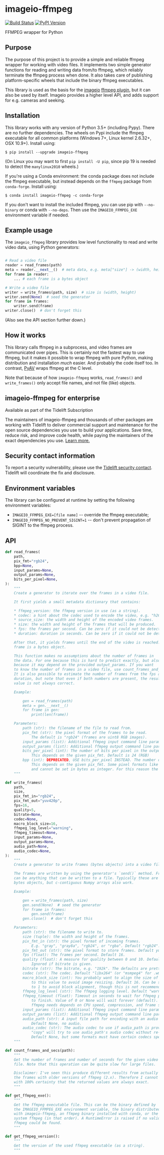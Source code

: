 # imageio-ffmpeg

[![Build Status](https://github.com/imageio/imageio-ffmpeg/workflows/CI/badge.svg)](https://github.com/imageio/imageio-ffmpeg/actions)
[![PyPI Version](https://img.shields.io/pypi/v/imageio-ffmpeg.svg)](https://pypi.python.org/pypi/imageio-ffmpeg/)

FFMPEG wrapper for Python

## Purpose

The purpose of this project is to provide a simple and reliable ffmpeg
wrapper for working with video files. It implements two simple generator
functions for reading and writing data from/to ffmpeg, which reliably
terminate the ffmpeg process when done. It also takes care of publishing
platform-specific wheels that include the binary ffmpeg executables.

This library is used as the basis for the
[imageio](https://github.com/imageio/imageio)
[ffmpeg plugin](https://imageio.readthedocs.io/en/stable/format_ffmpeg.html),
but it can also be used by itself. Imageio provides a higher level API,
and adds support for e.g. cameras and seeking.


## Installation

This library works with any version of Python 3.5+ (including Pypy).
There are no further dependencies. The wheels on Pypi include the ffmpeg
executable for all common platforms (Windows 7+, Linux kernel 2.6.32+,
OSX 10.9+). Install using:

```
$ pip install --upgrade imageio-ffmpeg
```

(On Linux you may want to first `pip install -U pip`, since pip 19 is needed to detect the `manylinux2010` wheels.)

If you're using a Conda environment: the conda package does not include
the ffmpeg executable, but instead depends on the `ffmpeg` package from
`conda-forge`. Install using:

```
$ conda install imageio-ffmpeg -c conda-forge
```

If you don't want to install the included ffmpeg, you can use pip with
`--no-binary` or conda with `--no-deps`. Then use the
`IMAGEIO_FFMPEG_EXE` environment variable if needed.


## Example usage

The `imageio_ffmpeg` library provides low level functionality to read
and write video data, using Python generators:


```py

# Read a video file
reader = read_frames(path)
meta = reader.__next__()  # meta data, e.g. meta["size"] -> (width, height)
for frame in reader:
    ... # each frame is a bytes object

# Write a video file
writer = write_frames(path, size)  # size is (width, height)
writer.send(None)  # seed the generator
for frame in frames:
    writer.send(frame)
writer.close()  # don't forget this
```

(Also see the API section further down.)


## How it works

This library calls ffmpeg in a subprocess, and video frames are
communicated over pipes. This is certainly not the fastest way to
use ffmpeg, but it makes it possible to wrap ffmpeg with pure Python,
making distribution and installation *much* easier. And probably
the code itself too. In contrast, [PyAV](https://github.com/mikeboers/PyAV)
wraps ffmpeg at the C level.

Note that because of how `imageio-ffmpeg` works, `read_frames()` and
`write_frames()` only accept file names, and not file (like) objects.



## imageio-ffmpeg for enterprise

Available as part of the Tidelift Subscription

The maintainers of imageio-ffmpeg and thousands of other packages are working with Tidelift to deliver commercial support and maintenance for the open source dependencies you use to build your applications. Save time, reduce risk, and improve code health, while paying the maintainers of the exact dependencies you use. [Learn more.](https://tidelift.com/subscription/pkg/pypi-imageio-ffmpeg?utm_source=pypi-imageio-ffmpeg&utm_medium=referral&utm_campaign=enterprise&utm_term=repo)


## Security contact information

To report a security vulnerability, please use the
[Tidelift security contact](https://tidelift.com/security).
Tidelift will coordinate the fix and disclosure.


## Environment variables

The library can be configured at runtime by setting the following environment
variables:
* `IMAGEIO_FFMPEG_EXE=[file name]` -- override the ffmpeg executable;
* `IMAGEIO_FFMPEG_NO_PREVENT_SIGINT=1` -- don't prevent propagation of SIGINT
  to the ffmpeg process.


## API

```py
def read_frames(
    path,
    pix_fmt="rgb24",
    bpp=None,
    input_params=None,
    output_params=None,
    bits_per_pixel=None,
):
    """
    Create a generator to iterate over the frames in a video file.

    It first yields a small metadata dictionary that contains:

    * ffmpeg_version: the ffmpeg version in use (as a string).
    * codec: a hint about the codec used to encode the video, e.g. "h264".
    * source_size: the width and height of the encoded video frames.
    * size: the width and height of the frames that will be produced.
    * fps: the frames per second. Can be zero if it could not be detected.
    * duration: duration in seconds. Can be zero if it could not be detected.

    After that, it yields frames until the end of the video is reached. Each
    frame is a bytes object.

    This function makes no assumptions about the number of frames in
    the data. For one because this is hard to predict exactly, but also
    because it may depend on the provided output_params. If you want
    to know the number of frames in a video file, use count_frames_and_secs().
    It is also possible to estimate the number of frames from the fps and
    duration, but note that even if both numbers are present, the resulting
    value is not always correct.

    Example:

        gen = read_frames(path)
        meta = gen.__next__()
        for frame in gen:
            print(len(frame))

    Parameters:
        path (str): the filename of the file to read from.
        pix_fmt (str): the pixel format of the frames to be read.
            The default is "rgb24" (frames are uint8 RGB images).
        input_params (list): Additional ffmpeg input command line parameters.
        output_params (list): Additional ffmpeg output command line parameters.
        bits_per_pixel (int): The number of bits per pixel in the output frames.
            This depends on the given pix_fmt. Default is 24 (RGB)
        bpp (int): DEPRECATED, USE bits_per_pixel INSTEAD. The number of bytes per pixel in the output frames.
            This depends on the given pix_fmt. Some pixel formats like yuv420p have 12 bits per pixel
            and cannot be set in bytes as integer. For this reason the bpp argument is deprecated.
    """
```

```py
def write_frames(
    path,
    size,
    pix_fmt_in="rgb24",
    pix_fmt_out="yuv420p",
    fps=16,
    quality=5,
    bitrate=None,
    codec=None,
    macro_block_size=16,
    ffmpeg_log_level="warning",
    ffmpeg_timeout=None,
    input_params=None,
    output_params=None,
    audio_path=None,
    audio_codec=None,
):
    """
    Create a generator to write frames (bytes objects) into a video file.

    The frames are written by using the generator's `send()` method. Frames
    can be anything that can be written to a file. Typically these are
    bytes objects, but c-contiguous Numpy arrays also work.

    Example:

        gen = write_frames(path, size)
        gen.send(None)  # seed the generator
        for frame in frames:
            gen.send(frame)
        gen.close()  # don't forget this

    Parameters:
        path (str): the filename to write to.
        size (tuple): the width and height of the frames.
        pix_fmt_in (str): the pixel format of incoming frames.
            E.g. "gray", "gray8a", "rgb24", or "rgba". Default "rgb24".
        pix_fmt_out (str): the pixel format to store frames. Default yuv420p".
        fps (float): The frames per second. Default 16.
        quality (float): A measure for quality between 0 and 10. Default 5.
            Ignored if bitrate is given.
        bitrate (str): The bitrate, e.g. "192k". The defaults are pretty good.
        codec (str): The codec. Default "libx264" (or "msmpeg4" for .wmv).
        macro_block_size (int): You probably want to align the size of frames
            to this value to avoid image resizing. Default 16. Can be set
            to 1 to avoid block alignment, though this is not recommended.
        ffmpeg_log_level (str): The ffmpeg logging level. Default "warning".
        ffmpeg_timeout (float): Timeout in seconds to wait for ffmpeg process
            to finish. Value of 0 or None will wait forever (default). The time that
            ffmpeg needs depends on CPU speed, compression, and frame size.
        input_params (list): Additional ffmpeg input command line parameters.
        output_params (list): Additional ffmpeg output command line parameters.
        audio_path (str): A input file path for encoding with an audio stream.
            Default None, no audio.
        audio_codec (str): The audio codec to use if audio_path is provided.
            "copy" will try to use audio_path's audio codec without re-encoding.
            Default None, but some formats must have certain codecs specified.
    """
```

```py
def count_frames_and_secs(path):
    """
    Get the number of frames and number of seconds for the given video
    file. Note that this operation can be quite slow for large files.

    Disclaimer: I've seen this produce different results from actually reading
    the frames with older versions of ffmpeg (2.x). Therefore I cannot say
    with 100% certainty that the returned values are always exact.
    """
```

```py
def get_ffmpeg_exe():
    """
    Get the ffmpeg executable file. This can be the binary defined by
    the IMAGEIO_FFMPEG_EXE environment variable, the binary distributed
    with imageio-ffmpeg, an ffmpeg binary installed with conda, or the
    system ffmpeg (in that order). A RuntimeError is raised if no valid
    ffmpeg could be found.
    """
```

```py
def get_ffmpeg_version():
    """
    Get the version of the used ffmpeg executable (as a string).
    """
```

